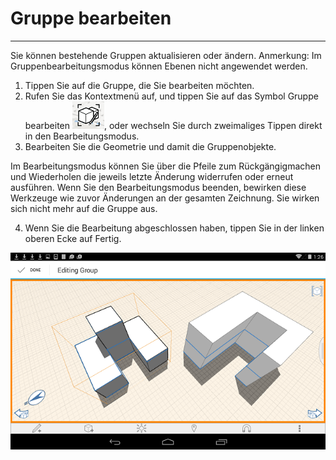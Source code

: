 

# Gruppe bearbeiten

---

Sie können bestehende Gruppen aktualisieren oder ändern. Anmerkung: Im Gruppenbearbeitungsmodus können Ebenen nicht angewendet werden.

1. Tippen Sie auf die Gruppe, die Sie bearbeiten möchten.
2. Rufen Sie das Kontextmenü auf, und tippen Sie auf das Symbol Gruppe bearbeiten ![](Images/GUID-1775EC3C-EB94-47D4-91D9-E4EB0D076D63-low.png), oder wechseln Sie durch zweimaliges Tippen direkt in den Bearbeitungsmodus.
3. Bearbeiten Sie die Geometrie und damit die Gruppenobjekte.

Im Bearbeitungsmodus können Sie über die Pfeile zum Rückgängigmachen und Wiederholen die jeweils letzte Änderung widerrufen oder erneut ausführen. Wenn Sie den Bearbeitungsmodus beenden, bewirken diese Werkzeuge wie zuvor Änderungen an der gesamten Zeichnung. Sie wirken sich nicht mehr auf die Gruppe aus.

4. Wenn Sie die Bearbeitung abgeschlossen haben, tippen Sie in der linken oberen Ecke auf Fertig.

![](Images/GUID-021DA756-41A1-4D1D-9950-0F703A002E34-low.png)

